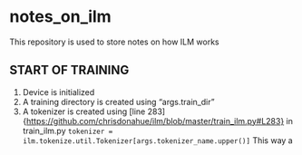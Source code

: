# notes_on_ilm
This repository is used to store notes on how ILM works

## START OF TRAINING
1. Device is initialized
2. A training directory is created using “args.train_dir”
3. A tokenizer is created using [line 283]{https://github.com/chrisdonahue/ilm/blob/master/train_ilm.py#L283} in train_ilm.py
```tokenizer = ilm.tokenize.util.Tokenizer[args.tokenizer_name.upper()]``` 
This way a 
